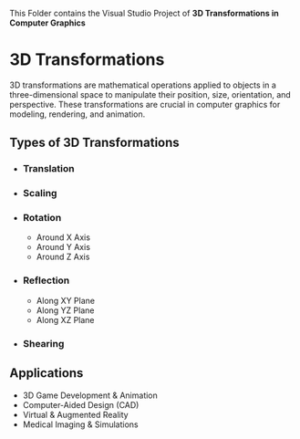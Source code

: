 This Folder contains the Visual Studio Project of **3D Transformations in Computer Graphics**

# 3D Transformations

3D transformations are mathematical operations applied to objects in a three-dimensional space to manipulate their position, size, orientation, and perspective.
These transformations are crucial in computer graphics for modeling, rendering, and animation.

## Types of 3D Transformations

- ### Translation
- ### Scaling
- ### Rotation
  - Around X Axis
  - Around Y Axis
  - Around Z Axis
- ### Reflection
  - Along XY Plane
  - Along YZ Plane
  - Along XZ Plane
- ### Shearing


## Applications

- 3D Game Development & Animation
- Computer-Aided Design (CAD)
- Virtual & Augmented Reality
- Medical Imaging & Simulations
